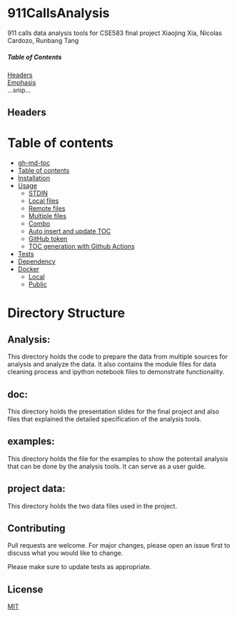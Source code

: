 

# 911CallsAnalysis
911 calls data analysis tools for CSE583 final project
Xiaojing Xia, Nicolas Cardozo, Runbang Tang

##### Table of Contents  
[Headers](#headers)  
[Emphasis](#emphasis)  
...snip...    
<a name="headers"/>
## Headers

Table of contents
=================

<!--ts-->
   * [gh-md-toc](#gh-md-toc)
   * [Table of contents](#table-of-contents)
   * [Installation](#installation)
   * [Usage](#usage)
      * [STDIN](#stdin)
      * [Local files](#local-files)
      * [Remote files](#remote-files)
      * [Multiple files](#multiple-files)
      * [Combo](#combo)
      * [Auto insert and update TOC](#auto-insert-and-update-toc)
      * [GitHub token](#github-token)
      * [TOC generation with Github Actions](#toc-generation-with-github-actions)
   * [Tests](#tests)
   * [Dependency](#dependency)
   * [Docker](#docker)
     * [Local](#local)
     * [Public](#public)
<!--te-->
# Directory Structure
## Analysis:
This directory holds the code to prepare the data from multiple sources for analysis and analyze the data. It also contains the module files for data cleaning process and ipython notebook files to demonstrate functionality.
## doc:
This directory holds the presentation slides for the final project and also files that explained the detailed specification of the analysis tools. 
## examples:
This directory holds the file for the examples to show the potentail analysis that can be done by the analysis tools. It can serve as a user guide.
## project data:
This directory holds the two data files used in the project.

## Contributing
Pull requests are welcome. For major changes, please open an issue first to discuss what you would like to change.

Please make sure to update tests as appropriate.


## License
[MIT](https://choosealicense.com/licenses/mit/)



